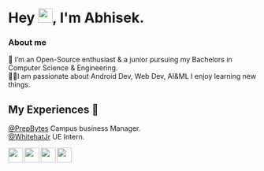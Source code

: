 # Hey <img src="https://github.com/TheDudeThatCode/TheDudeThatCode/blob/master/Assets/Hi.gif" width="29px">, I'm Abhisek. 
 
 ### About me
 :brain: I’m an Open-Source enthusiast & a junior pursuing my Bachelors in Computer Science & Engineering.<br />
 :technologist:I am passionate about Android Dev, Web Dev, AI&ML I enjoy learning new things.
 
 ## My Experiences :office:
 [@PrepBytes](https://www.prepbytes.com/campus-business-manager) Campus business Manager.<br />
 [@WhitehatJr](https://www.whitehatjr.com/) UE Intern.
 
 <a href="https://www.linkedin.com/in/swayansuabhisek/">
  <img align="left" width="30px" src="https://img.icons8.com/fluency/50/000000/linkedin.png"/>
</a>
<a href="https://www.instagram.com/_no_lag_/">
  <img align="left" width="30px" src="https://img.icons8.com/fluency/48/000000/instagram-new.png" />
</a>
<a href="https://twitter.com/swayansuabhisek">
  <img align="left" width="30px" src="https://img.icons8.com/fluency/48/000000/twitter.png"/>
</a>
<a href="mailto:swayansuabhisek123@gmail.com">
  <img align="left" width="30px" src="https://img.icons8.com/color/48/000000/gmail-new.png"/>
</a>


<br />
